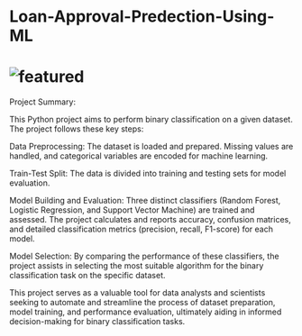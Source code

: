 # Loan-Approval-Predection-Using-ML

# ![featured](https://github.com/rickashewilliams19/Loan-Approval-Predection-Using-ML/assets/88403017/c26ab3e2-edce-451a-80e5-98dcd58ca5a6)


Project Summary:

This Python project aims to perform binary classification on a given dataset. The project follows these key steps:

Data Preprocessing: The dataset is loaded and prepared. Missing values are handled, and categorical variables are encoded for machine learning.

Train-Test Split: The data is divided into training and testing sets for model evaluation.

Model Building and Evaluation: Three distinct classifiers (Random Forest, Logistic Regression, and Support Vector Machine) are trained and assessed. The project calculates and reports accuracy, confusion matrices, and detailed classification metrics (precision, recall, F1-score) for each model.

Model Selection: By comparing the performance of these classifiers, the project assists in selecting the most suitable algorithm for the binary classification task on the specific dataset.

This project serves as a valuable tool for data analysts and scientists seeking to automate and streamline the process of dataset preparation, model training, and performance evaluation, ultimately aiding in informed decision-making for binary classification tasks.

